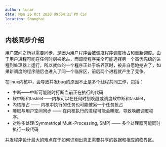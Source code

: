 ```yaml
---
author: lunar
date: Mon 26 Oct 2020 09:04:32 PM CST
location: Shanghai
---
```


## 内核同步介绍

用户空间之所以需要同步，是因为用户程序会被调度程序调度抢占和重新调度。由于用户进程可能在任何时刻被抢占，而调度程序完全可能选择另一个高优先级的进程到处理器上运行，所以就似的一个程序正处于临界区时，被非自愿地抢占了，如果新调度的程序随后也进入了同一个临界区，前后两个进程就产生了竞争。

在linux内核中，会导致并发bug的原因不止是多个线程共同工作，包括：
- 中断——中断可能随时打断当前正在执行的代码
- 软中断和tasklet——内核可以在任何时刻唤醒或调度软中断和tasklet，
- 内核抢占 —— 内核中执行的任务也可能被另一个任务抢占
- 睡眠与用户空间同步 —— 在内核执行的进程可能会睡眠，导致唤醒调度程序。
- 对称多处理(Symmetrical Multi-Processing, SMP) —— 多个处理器可能同时执行一段代码

并发程序设计最大的难点在于如何识别出真正需要共享的数据和相应的临界区。


